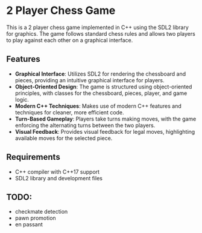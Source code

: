 # 2 Player Chess Game

This is a 2 player chess game implemented in C++ using the SDL2 library for graphics. The game follows standard chess rules and allows two players to play against each other on a graphical interface.

## Features

- **Graphical Interface**: Utilizes SDL2 for rendering the chessboard and pieces, providing an intuitive graphical interface for players.
- **Object-Oriented Design**: The game is structured using object-oriented principles, with classes for the chessboard, pieces, player, and game logic.
- **Modern C++ Techniques**: Makes use of modern C++ features and techniques for cleaner, more efficient code.
- **Turn-Based Gameplay**: Players take turns making moves, with the game enforcing the alternating turns between the two players.
- **Visual Feedback**: Provides visual feedback for legal moves, highlighting available moves for the selected piece.

## Requirements

- C++ compiler with C++17 support
- SDL2 library and development files

## TODO: 
- checkmate detection
- pawn promotion
- en passant 
